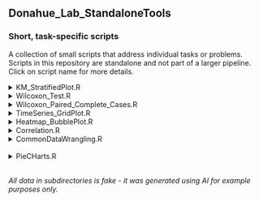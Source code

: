 ## Donahue_Lab_StandaloneTools
### Short, task-specific scripts  

A collection of small scripts that address individual tasks or problems. Scripts in this repository are standalone and not part of a larger pipeline. Click on script name for more details.
<br>
<details>
<summary> KM_StratifiedPlot.R </summary>
<br>

**Description:** Generates Kaplan-Meier survival curves for a list of features stratified by a chosen percentile cutoff (e.g. Median, upper 25th, etc.). Useful for survival analysis comparing these two user-defined groups.  
  
**The output .csv:**
| feature | p value | cutoff |
|-----:|-----:|-----:|

**Visualization:** Kaplan-Meier plot

<br>
<br>
</details>


<details>
<summary> Wilcoxon_Test.R </summary>
<br>
  
**Description:** Paired Wilcoxon Test (or unpaired) for multiple features between two groups. Useful for identifying significantly different distributions.

**The output .csv:**
| feature | p value | median1 | median2 |
|-----:|-----:|-----:|-----:|

**Visualization:** Box plot with p-values

<br>
<br>
</details>


<details>
<summary> Wilcoxon_Paired_Complete_Cases.R </summary>
<br>
  
**Description:** Performs a paired Wilcoxon signed-rank test after removing any incomplete pairs (if either value in a pair is NA, the entire pair is excluded)

**The output .csv:**
| p value | feature | groups | sample size | median1 | median2 |
|-----:|-----:|-----:|-----:|-----:|-----:|

<br>
<br>
</details>






<details>
<summary> TimeSeries_GridPlot.R </summary>
<br>
  
**Description:** Creates a 2x2 grid with group-based coloring and optional axis breaks. Useful for visualizing trends across treatment groups.

**Visualization:** Line graph (2x2 grid layout)
<br>
<br>
</details>




<details>
<summary> Heatmap_BubblePlot.R </summary>
<br>
  
**Description:** Generates heatmaps and bubble plots. Useful for exploring up/down regulation of pathways or other high-dimensional data.

**Visualizations:** Heatmap and bubble plots
<br>
<br>
</details>




<details>
<summary> Correlation.R </summary>
<br>
  
**Description:** Performs Spearman correlation between all variables in a feature list. *Coming soon*

**The output .csv:**
| feature | Spearman R | p value | 
|-----:|-----:|-----:|

**Visualization:** Scatter Plots of X vs. Y with R and p value annotated. *Coming soon*

<br>
<br>
</details>




<details>
<summary> CommonDataWrangling.R </summary>
<br>
  
**Description:** Summary of common data wrangling solutions: cleaning, preprocessing, shaping, formatting, etc. Tidyverse and base R solutions.
<br>
<br>
</details>
<br>


<details>
<summary> PieCHarts.R </summary>
<br>
  
**Description:** Pie chart representing the relative frequencies of unique CDR3 sequences.

<br>
<br>
</details>
<br>





*All data in subdirectories is fake - it was generated using AI for example purposes only.*
